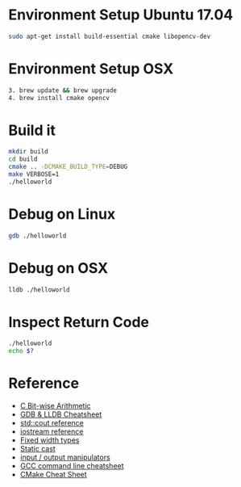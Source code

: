 # Environment Setup Ubuntu 17.04
```bash
sudo apt-get install build-essential cmake libopencv-dev
```

# Environment Setup OSX
```bash
3. brew update && brew upgrade
4. brew install cmake opencv
```

# Build it
```bash
mkdir build
cd build
cmake .. -DCMAKE_BUILD_TYPE=DEBUG
make VERBOSE=1
./helloworld
```

# Debug on Linux
```bash
gdb ./helloworld
```

# Debug on OSX
```bash
lldb ./helloworld
```

# Inspect Return Code
```bash
./helloworld
echo $?
```

# Reference
* [C Bit-wise Arithmetic](https://en.wikipedia.org/wiki/Bitwise_operations_in_C)
* [GDB & LLDB Cheatsheet](https://lldb.llvm.org/lldb-gdb.html)
* [std::cout reference](http://en.cppreference.com/w/cpp/io/cout)
* [iostream reference](http://en.cppreference.com/w/cpp/header/iostream)
* [Fixed width types](http://en.cppreference.com/w/cpp/types/integer)
* [Static cast](http://en.cppreference.com/w/cpp/language/static_cast)
* [input / output manipulators](http://en.cppreference.com/w/cpp/io/manip/hex)
* [GCC command line cheatsheet](http://lzone.de/cheat-sheet/GCC)
* [CMake Cheat Sheet](http://jbrd.github.io/2011/07/16/cmake-cheat-sheet.html)

